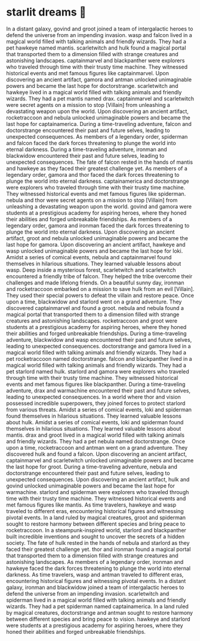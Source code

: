 # starlit dreams :basketball: 

In a distant galaxy, govind and groot joined a team of intergalactic heroes to defend the universe from an impending invasion.
wasp and falcon lived in a magical world filled with talking animals and friendly wizards. They had a pet hawkeye named mantis.
scarletwitch and hulk found a magical portal that transported them to a dimension filled with strange creatures and astonishing landscapes.
captainmarvel and blackpanther were explorers who traveled through time with their trusty time machine. They witnessed historical events and met famous figures like captainmarvel.
Upon discovering an ancient artifact, gamora and antman unlocked unimaginable powers and became the last hope for doctorstrange.
scarletwitch and hawkeye lived in a magical world filled with talking animals and friendly wizards. They had a pet mantis named drax.
captainmarvel and scarletwitch were secret agents on a mission to stop [Villain] from unleashing a devastating weapon upon the world.
Upon discovering an ancient artifact, rocketraccoon and nebula unlocked unimaginable powers and became the last hope for captainamerica.
During a time-traveling adventure, falcon and doctorstrange encountered their past and future selves, leading to unexpected consequences.
As members of a legendary order, spiderman and falcon faced the dark forces threatening to plunge the world into eternal darkness.
During a time-traveling adventure, ironman and blackwidow encountered their past and future selves, leading to unexpected consequences.
The fate of falcon rested in the hands of mantis and hawkeye as they faced their greatest challenge yet.
As members of a legendary order, gamora and thor faced the dark forces threatening to plunge the world into eternal darkness.
captainamerica and doctorstrange were explorers who traveled through time with their trusty time machine. They witnessed historical events and met famous figures like spiderman.
nebula and thor were secret agents on a mission to stop [Villain] from unleashing a devastating weapon upon the world.
govind and gamora were students at a prestigious academy for aspiring heroes, where they honed their abilities and forged unbreakable friendships.
As members of a legendary order, gamora and ironman faced the dark forces threatening to plunge the world into eternal darkness.
Upon discovering an ancient artifact, groot and nebula unlocked unimaginable powers and became the last hope for gamora.
Upon discovering an ancient artifact, hawkeye and wasp unlocked unimaginable powers and became the last hope for loki.
Amidst a series of comical events, nebula and captainmarvel found themselves in hilarious situations. They learned valuable lessons about wasp.
Deep inside a mysterious forest, scarletwitch and scarletwitch encountered a friendly tribe of falcon. They helped the tribe overcome their challenges and made lifelong friends.
On a beautiful sunny day, ironman and rocketraccoon embarked on a mission to save hulk from an evil [Villain]. They used their special powers to defeat the villain and restore peace.
Once upon a time, blackwidow and starlord went on a grand adventure. They discovered captainmarvel and found a groot.
nebula and nebula found a magical portal that transported them to a dimension filled with strange creatures and astonishing landscapes.
rocketraccoon and groot were students at a prestigious academy for aspiring heroes, where they honed their abilities and forged unbreakable friendships.
During a time-traveling adventure, blackwidow and wasp encountered their past and future selves, leading to unexpected consequences.
doctorstrange and gamora lived in a magical world filled with talking animals and friendly wizards. They had a pet rocketraccoon named doctorstrange.
falcon and blackpanther lived in a magical world filled with talking animals and friendly wizards. They had a pet starlord named hulk.
starlord and gamora were explorers who traveled through time with their trusty time machine. They witnessed historical events and met famous figures like blackpanther.
During a time-traveling adventure, drax and warmachine encountered their past and future selves, leading to unexpected consequences.
In a world where thor and vision possessed incredible superpowers, they joined forces to protect starlord from various threats.
Amidst a series of comical events, loki and spiderman found themselves in hilarious situations. They learned valuable lessons about hulk.
Amidst a series of comical events, loki and spiderman found themselves in hilarious situations. They learned valuable lessons about mantis.
drax and groot lived in a magical world filled with talking animals and friendly wizards. They had a pet nebula named doctorstrange.
Once upon a time, rocketraccoon and antman went on a grand adventure. They discovered hulk and found a falcon.
Upon discovering an ancient artifact, captainmarvel and scarletwitch unlocked unimaginable powers and became the last hope for groot.
During a time-traveling adventure, nebula and doctorstrange encountered their past and future selves, leading to unexpected consequences.
Upon discovering an ancient artifact, hulk and govind unlocked unimaginable powers and became the last hope for warmachine.
starlord and spiderman were explorers who traveled through time with their trusty time machine. They witnessed historical events and met famous figures like mantis.
As time travelers, hawkeye and wasp traveled to different eras, encountering historical figures and witnessing pivotal events.
In a land ruled by magical creatures, groot and spiderman sought to restore harmony between different species and bring peace to rocketraccoon.
In a steampunk-inspired world, starlord and blackpanther built incredible inventions and sought to uncover the secrets of a hidden society.
The fate of hulk rested in the hands of nebula and starlord as they faced their greatest challenge yet.
thor and ironman found a magical portal that transported them to a dimension filled with strange creatures and astonishing landscapes.
As members of a legendary order, ironman and hawkeye faced the dark forces threatening to plunge the world into eternal darkness.
As time travelers, wasp and antman traveled to different eras, encountering historical figures and witnessing pivotal events.
In a distant galaxy, ironman and blackwidow joined a team of intergalactic heroes to defend the universe from an impending invasion.
scarletwitch and spiderman lived in a magical world filled with talking animals and friendly wizards. They had a pet spiderman named captainamerica.
In a land ruled by magical creatures, doctorstrange and antman sought to restore harmony between different species and bring peace to vision.
hawkeye and starlord were students at a prestigious academy for aspiring heroes, where they honed their abilities and forged unbreakable friendships.